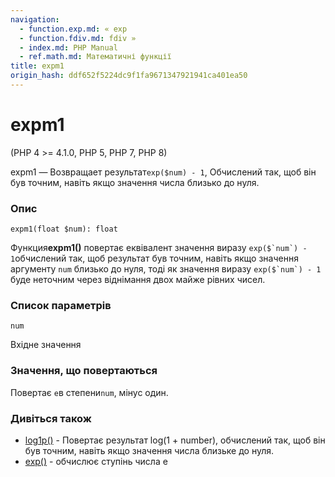```yaml
---
navigation:
  - function.exp.md: « exp
  - function.fdiv.md: fdiv »
  - index.md: PHP Manual
  - ref.math.md: Математичні функції
title: expm1
origin_hash: ddf652f5224dc9f1fa9671347921941ca401ea50
---
```

# expm1

(PHP 4 >= 4.1.0, PHP 5, PHP 7, PHP 8)

expm1 — Возвращает результат`exp($num) - 1`, Обчислений так, щоб він був точним, навіть якщо значення числа близько до нуля.

### Опис

```methodsynopsis
expm1(float $num): float
```

Функция**expm1()** повертає еквівалент значення виразу ``exp($`num`) - 1``обчислений так, щоб результат був точним, навіть якщо значення аргументу `num` близько до нуля, тоді як значення виразу ``exp($`num`) - 1`` буде неточним через віднімання двох майже рівних чисел.

### Список параметрів

`num`

Вхідне значення

### Значення, що повертаються

Повертає `e`в степени`num`, мінус один.

### Дивіться також

-   [log1p()](function.log1p.md) \- Повертає результат log(1 + number), обчислений так, щоб він був точним, навіть якщо значення числа близьке до нуля.
-   [exp()](function.exp.md) \- обчислює ступінь числа e
